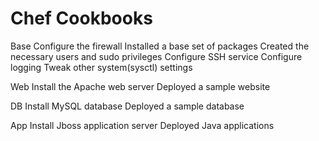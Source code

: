 Chef Cookbooks
=====

Base
  Configure the firewall
  Installed a base set of packages
  Created the necessary users and sudo privileges
  Configure  SSH service
  Configure logging
  Tweak other system(sysctl) settings

Web
  Install the Apache web server
  Deployed a sample website

DB
  Install MySQL database
  Deployed a sample database

App
  Install Jboss application server
  Deployed Java applications


